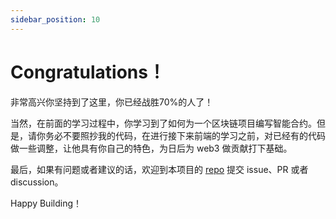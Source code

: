 ```yaml
---
sidebar_position: 10
---
```


# Congratulations！

非常高兴你坚持到了这里，你已经战胜70%的人了！

当然，在前面的学习过程中，你学习到了如何为一个区块链项目编写智能合约。但是，请你务必不要照抄我的代码，在进行接下来前端的学习之前，对已经有的代码做一些调整，让他具有你自己的特色，为日后为 web3 做贡献打下基础。

最后，如果有问题或者建议的话，欢迎到本项目的 [repo](https://github.com/iCatGame/tutorial) 提交 issue、PR 或者 discussion。

Happy Building！

